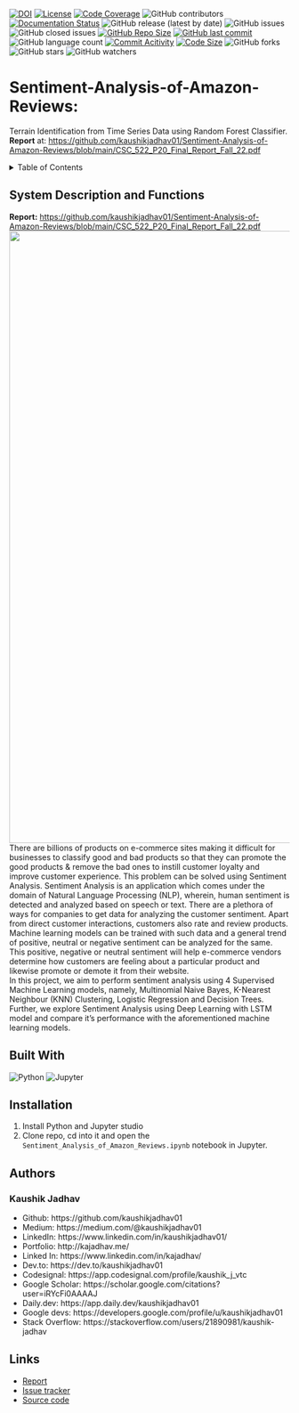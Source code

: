 [![DOI](https://zenodo.org/badge/742607049.svg)](https://zenodo.org/doi/10.5281/zenodo.10498988)
[![License](https://img.shields.io/badge/License-MIT-green.svg)](https://github.com/kaushikjadhav01/Sentiment-Analysis-of-Amazon-Reviews/blob/main/LICENSE)
[![Code Coverage](https://codecov.io/gh/NCSU-Fall-2022-SE-Project-Team-11/XpensAuditor---Group-11/branch/main/graphs/badge.svg)](https://codecov.io)
![GitHub contributors](https://img.shields.io/badge/Contributors-1-brightgreen)
[![Documentation Status](https://readthedocs.org/projects/ansicolortags/badge/?version=latest)](https://github.com/kaushikjadhav01/Sentiment-Analysis-of-Amazon-Reviews/edit/master/README.md)
![GitHub release (latest by date)](https://img.shields.io/github/v/release/kaushikjadhav01/Sentiment-Analysis-of-Amazon-Reviews)
![GitHub issues](https://img.shields.io/github/issues/kaushikjadhav01/Sentiment-Analysis-of-Amazon-Reviews)
![GitHub closed issues](https://img.shields.io/github/issues-closed/kaushikjadhav01/Sentiment-Analysis-of-Amazon-Reviews)
[![GitHub Repo Size](https://img.shields.io/github/repo-size/kaushikjadhav01/Sentiment-Analysis-of-Amazon-Reviews.svg)](https://img.shields.io/github/repo-size/kaushikjadhav01/Sentiment-Analysis-of-Amazon-Reviews.svg)
[![GitHub last commit](https://img.shields.io/github/last-commit/kaushikjadhav01/Sentiment-Analysis-of-Amazon-Reviews)](https://github.com/kaushikjadhav01/Sentiment-Analysis-of-Amazon-Reviews/commits/main)
![GitHub language count](https://img.shields.io/github/languages/count/kaushikjadhav01/Sentiment-Analysis-of-Amazon-Reviews)
[![Commit Acitivity](https://img.shields.io/github/commit-activity/m/kaushikjadhav01/Sentiment-Analysis-of-Amazon-Reviews)](https://github.com/kaushikjadhav01/Sentiment-Analysis-of-Amazon-Reviews)
[![Code Size](https://img.shields.io/github/languages/code-size/kaushikjadhav01/Sentiment-Analysis-of-Amazon-Reviews)](mpp-backend)
![GitHub forks](https://img.shields.io/github/forks/kaushikjadhav01/Sentiment-Analysis-of-Amazon-Reviews?style=social)
![GitHub stars](https://img.shields.io/github/stars/kaushikjadhav01/Sentiment-Analysis-of-Amazon-Reviews?style=social)
![GitHub watchers](https://img.shields.io/github/watchers/kaushikjadhav01/Sentiment-Analysis-of-Amazon-Reviews?style=social)

# Sentiment-Analysis-of-Amazon-Reviews:
Terrain Identification from Time Series Data using Random Forest Classifier. **Report** at: https://github.com/kaushikjadhav01/Sentiment-Analysis-of-Amazon-Reviews/blob/main/CSC_522_P20_Final_Report_Fall_22.pdf
<!-- TABLE OF CONTENTS -->
<details>
  <summary>Table of Contents</summary>
  <ol>
    <li><a href="#system-description-and-functions">System Description and Functions</a></li>
    <li><a href="#built-with">Built With</a></li>
    <li><a href="#installation">Installation</a></li>
    <li><a href="#authors">Authors</a></li>
    <li><a href="#links">Links</a></li>
  </ol>
</details>

## System Description and Functions
**Report:** https://github.com/kaushikjadhav01/Sentiment-Analysis-of-Amazon-Reviews/blob/main/CSC_522_P20_Final_Report_Fall_22.pdf<br/>
<img width="1100px" src="https://github.ncsu.edu/kajadhav/engr-ALDA-Fall2022-P20/blob/main/banner.png"><br/>
There are billions of products on e-commerce sites making it difficult for businesses to classify good and bad products so that they can promote the good products & remove the bad ones to instill customer loyalty and improve customer experience. This problem can be solved using Sentiment Analysis. Sentiment Analysis is an application which comes under the domain of Natural Language Processing (NLP), wherein, human sentiment is detected and analyzed based on speech or text. There are a plethora of ways for companies to get data for analyzing the customer sentiment. Apart from direct customer interactions, customers also rate and review products. Machine learning models can be trained with such data and a general trend of positive, neutral or negative sentiment can be analyzed for the same. This positive, negative or neutral sentiment will help e-commerce vendors
determine how customers are feeling about a particular product and likewise promote or demote it from their website.<br/>
In this project, we aim to perform sentiment analysis using 4 Supervised Machine Learning models, namely, Multinomial Naive Bayes, K-Nearest Neighbour (KNN) Clustering,
Logistic Regression and Decision Trees. Further, we explore Sentiment Analysis using
Deep Learning with LSTM model and compare it’s performance with the aforementioned
machine learning models.

## Built With
![Python](https://img.shields.io/badge/Python-3776AB?style=for-the-badge&amp;logo=python&amp;logoColor=white)
![Jupyter](https://img.shields.io/badge/Jupyter-E34F26?style=for-the-badge&logo=jupyter&logoColor=white)

## Installation
1. Install Python and Jupyter studio
2. Clone repo, cd into it and open the ```Sentiment_Analysis_of_Amazon_Reviews.ipynb``` notebook in Jupyter.

## Authors
### Kaushik Jadhav
<ul>
<li>Github: https://github.com/kaushikjadhav01</li>
<li>Medium: https://medium.com/@kaushikjadhav01</li>
<li>LinkedIn: https://www.linkedin.com/in/kaushikjadhav01/</li>
<li>Portfolio: http://kajadhav.me/</li>
<li>Linked In: https://www.linkedin.com/in/kajadhav/
<li>Dev.to: https://dev.to/kaushikjadhav01
<li>Codesignal: https://app.codesignal.com/profile/kaushik_j_vtc
<li>Google Scholar: https://scholar.google.com/citations?user=iRYcFi0AAAAJ
<li>Daily.dev: https://app.daily.dev/kaushikjadhav01
<li>Google devs: https://developers.google.com/profile/u/kaushikjadhav01
<li>Stack Overflow: https://stackoverflow.com/users/21890981/kaushik-jadhav
</ul>

## Links
* [Report](https://github.com/kaushikjadhav01/Sentiment-Analysis-of-Amazon-Reviews/blob/main/CSC_522_P20_Final_Report_Fall_22.pdf)
* [Issue tracker](https://github.com/kaushikjadhav01/Sentiment-Analysis-of-Amazon-Reviews/issues)
* [Source code](https://github.com/kaushikjadhav01/Sentiment-Analysis-of-Amazon-Reviews)